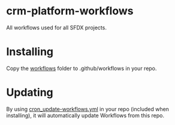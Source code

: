 # crm-platform-workflows
All workflows used for all SFDX projects.

# Installing
Copy the [workflows](workflows) folder to .github/workflows in your repo.

# Updating
By using [cron_update-workflows.yml](cron_update-workflows.yml) in your repo (included when installing), it will automatically update Workflows from this repo.